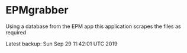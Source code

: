 # EPMgrabber
Using a database from the EPM app this application scrapes the files as required


Latest backup: Sun Sep 29 11:42:01 UTC 2019
